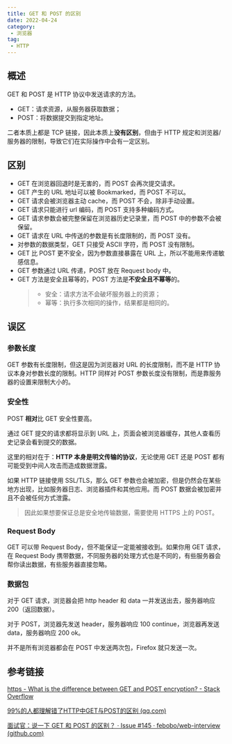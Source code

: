 ```yaml
---
title: GET 和 POST 的区别
date: 2022-04-24
category:
 - 浏览器
tag:
 - HTTP
---
```


## 概述

GET 和 POST 是 HTTP 协议中发送请求的方法。

* GET：请求资源，从服务器获取数据；
* POST：将数据提交到指定地址。

二者本质上都是 TCP 链接，因此本质上**没有区别**，但由于 HTTP 规定和浏览器/服务器的限制，导致它们在实际操作中会有一定区别。

## 区别

* GET 在浏览器回退时是无害的，而 POST 会再次提交请求。
* GET 产生的 URL 地址可以被 Bookmarked，而 POST 不可以。
* GET 请求会被浏览器主动 cache，而 POST 不会，除非手动设置。
* GET 请求只能进行 url 编码，而 POST 支持多种编码方式。
* GET 请求参数会被完整保留在浏览器历史记录里，而 POST 中的参数不会被保留。
* GET 请求在 URL 中传送的参数是有长度限制的，而 POST 没有。
* 对参数的数据类型，GET 只接受 ASCII 字符，而 POST 没有限制。
* GET 比 POST 更不安全，因为参数直接暴露在 URL 上，所以不能用来传递敏感信息。
* GET 参数通过 URL 传递，POST 放在 Request body 中。
* GET 方法是安全且幂等的，POST 方法是**不安全且不幂等**的。
  > * 安全：请求方法不会破坏服务器上的资源；
  > * 幂等：执行多次相同的操作，结果都是相同的。

## 误区

### 参数长度

GET 参数有长度限制，但这是因为浏览器对 URL 的长度限制，而不是 HTTP 协议本身对参数长度的限制。HTTP 同样对 POST 参数长度没有限制，而是靠服务器的设置来限制大小的。

### 安全性

POST **相对**比 GET 安全性要高。

通过 GET 提交的请求都将显示到 URL 上，页面会被浏览器缓存，其他人查看历史记录会看到提交的数据。

这里的相对在于：**HTTP 本身是明文传输的协议**，无论使用 GET 还是 POST 都有可能受到中间人攻击而造成数据泄露。

如果 HTTP 链接使用 SSL/TLS，那么 GET 参数也会被加密，但是仍然会在某些地方出现，比如服务器日志、浏览器插件和其他应用。而 POST 数据会被加密并且不会被任何方式泄露。

> 因此如果想要保证总是安全地传输数据，需要使用 HTTPS 上的 POST。

### Request Body

GET 可以带 Request Body，但不能保证一定能被接收到。如果你用 GET 请求，在 Request Body 携带数据，不同服务器的处理方式也是不同的，有些服务器会帮你读出数据，有些服务器直接忽略。

### 数据包

对于 GET 请求，浏览器会把 http header 和 data 一并发送出去，服务器响应 200（返回数据）。

对于 POST，浏览器先发送 header，服务器响应 100 continue，浏览器再发送 data，服务器响应 200 ok。

并不是所有浏览器都会在 POST 中发送两次包，Firefox 就只发送一次。

## 参考链接

[https - What is the difference between GET and POST encryption? - Stack Overflow](https://stackoverflow.com/questions/3063530/what-is-the-difference-between-get-and-post-encryption)

[99%的人都理解错了HTTP中GET与POST的区别 (qq.com)](https://mp.weixin.qq.com/s?__biz=MzI3NzIzMzg3Mw==&mid=100000054&idx=1&sn=71f6c214f3833d9ca20b9f7dcd9d33e4#rd)

[面试官：说一下 GET 和 POST 的区别？ · Issue #145 · febobo/web-interview (github.com)](https://github.com/febobo/web-interview/issues/145)